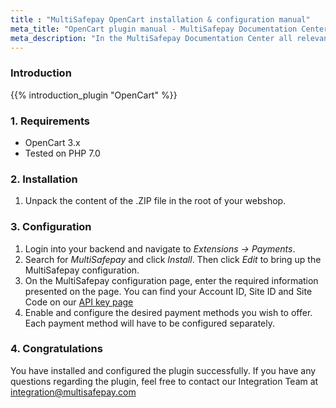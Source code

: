 ```yaml
---
title : "MultiSafepay OpenCart installation & configuration manual"
meta_title: "OpenCart plugin manual - MultiSafepay Documentation Center"
meta_description: "In the MultiSafepay Documentation Center all relevant information regarding our Plugins and API. As well as Support pages for Payment Method, Tools and General Questions. You can also find the contact details of our Support Team and Integration Team."
---
```


### Introduction

{{% introduction_plugin "OpenCart" %}}

### 1. Requirements
- OpenCart 3.x
- Tested on PHP 7.0

### 2. Installation
 1. Unpack the content of the .ZIP file in the root of your webshop.

### 3. Configuration
1. Login into your backend and navigate to _Extensions -> Payments_.
2. Search for _MultiSafepay_ and click _Install_. Then click _Edit_ to bring up the MultiSafepay configuration.
3. On the MultiSafepay configuration page, enter the required information presented on the page. You can find your Account ID, Site ID and Site Code on our [API key page](/tools/multisafepay-control/get-your-api-key/)
4. Enable and configure the desired payment methods you wish to offer. Each payment method will have to be configured separately.

### 4. Congratulations
You have installed and configured the plugin successfully. If you have any questions regarding the plugin, feel free to contact our Integration Team at <integration@multisafepay.com>

